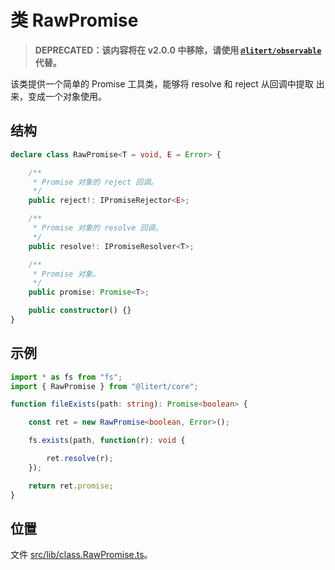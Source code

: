 # 类 RawPromise

[@litert/observable]: https://github.com/litert/observable.js

> **DEPRECATED：该内容将在 v2.0.0 中移除，请使用 [`@litert/observable`][@litert/observable] 代替。**

该类提供一个简单的 Promise 工具类，能够将 resolve 和 reject 从回调中提取
出来，变成一个对象使用。

## 结构

```ts
declare class RawPromise<T = void, E = Error> {

    /**
     * Promise 对象的 reject 回调。
     */
    public reject!: IPromiseRejector<E>;

    /**
     * Promise 对象的 resolve 回调。
     */
    public resolve!: IPromiseResolver<T>;

    /**
     * Promise 对象。
     */
    public promise: Promise<T>;

    public constructor() {}
}
```

## 示例

```ts
import * as fs from "fs";
import { RawPromise } from "@litert/core";

function fileExists(path: string): Promise<boolean> {

    const ret = new RawPromise<boolean, Error>();

    fs.exists(path, function(r): void {

        ret.resolve(r);
    });

    return ret.promise;
}
```

## 位置

文件 [src/lib/class.RawPromise.ts](../../../src/lib/class.RawPromise.ts)。
